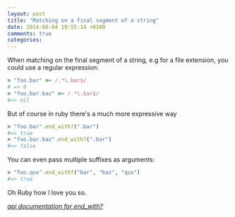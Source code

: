 ```yaml
---
layout: post
title: "Matching on a final segment of a string"
date: 2014-06-04 19:55:14 +0100
comments: true
categories:
---
```


When matching on the final segment of a string, e.g for a file extension, you could use a regular expression:

```ruby
> "foo.bar" =~ /.*\.bar$/
# => 0
> "foo.bar.baz" =~ /.*\.bar$/
#=> nil
```

But of course in ruby there's a much more expressive way
```ruby
> "foo.bar".end_with?(".bar")
#=> true
> "foo.bar.baz".end_with?(".bar")
#=> false
```

You can even pass multiple suffixes as arguments:
```ruby
> "foo.qux".end_with?("bar", "baz", "qux")
#=> true
```

Oh Ruby how I love you so.

_[api documentation for end_with?](http://www.ruby-doc.org/core-2.1.1/String.html#method-i-end_with-3F)_